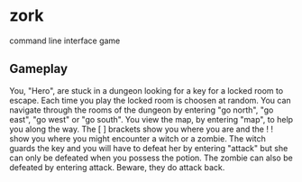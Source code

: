 # zork
command line interface game 

## Gameplay
You, "Hero", are stuck in a dungeon looking for a key for a locked room to escape. 
Each time you play the locked room is choosen at random.
You can navigate through the rooms of the dungeon by entering "go north", "go east", "go west" or "go south".
You view the map, by entering "map", to help you along the way. The [ ] brackets show you where you are and the ! ! show you where you might encounter a witch or a zombie.
The witch guards the key and you will have to defeat her by entering "attack" but she can only be defeated when you possess the potion.
The zombie can also be defeated by entering attack.
Beware, they do attack back.
